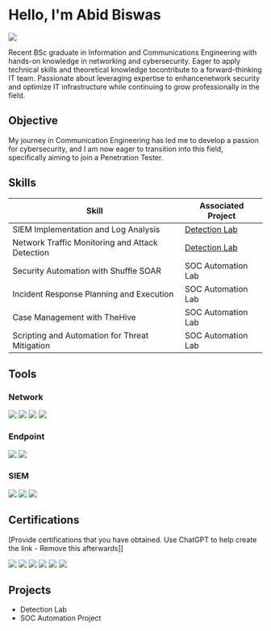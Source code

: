# Hello, I'm Abid Biswas
<a href="https://linkedin.com"><img src="https://img.shields.io/badge/-LinkedIn-0072b1?&style=for-the-badge&logo=linkedin&logoColor=white" /></a>

Recent BSc graduate in Information and Communications Engineering with hands-on knowledge in networking and cybersecurity. Eager to apply technical skills and theoretical knowledge tocontribute to a forward-thinking IT team. Passionate about leveraging expertise to enhancenetwork security and optimize IT infrastructure while continuing to grow professionally in the field.

## Objective
My journey in Communication Engineering has led me to develop a passion for cybersecurity, and I am now eager to transition into this field, specifically aiming to join a Penetration Tester.

## Skills

| Skill                                         | Associated Project         |
|-----------------------------------------------|----------------------------|
| SIEM Implementation and Log Analysis          | <a href="https://google.com">Detection Lab</a>|
| Network Traffic Monitoring and Attack Detection | <a href="https://google.com">Detection Lab</a>|
| Security Automation with Shuffle SOAR         | SOC Automation Lab|
| Incident Response Planning and Execution      | SOC Automation Lab|
| Case Management with TheHive                  | SOC Automation Lab|
| Scripting and Automation for Threat Mitigation | SOC Automation Lab|

## Tools

### Network
<div>
    <img src="https://img.shields.io/badge/-Wireshark-1679A7?&style=for-the-badge&logo=Wireshark&logoColor=white" />
    <img src="https://img.shields.io/badge/-John_the_Ripper-8A0707?style=for-the-badge&logoColor=white" />
    <img src="https://img.shields.io/badge/-Nmap-4EAA25?&style=for-the-badge&logo=Nmap&logoColor=white" />
    <img src="https://img.shields.io/badge/-Nmap-4EAA25?style=for-the-badge&logo=Nmap&logoColor=white" />



    


    
</div>

### Endpoint
<div>
    <img src="https://img.shields.io/badge/-Microsoft_Defender_for_Endpoint-00A4EF?&style=for-the-badge&logo=Microsoft&logoColor=white" />
    <img src="https://img.shields.io/badge/-Velociraptor-4B275F?&style=for-the-badge&logo=Velociraptor&logoColor=white" />
</div>

### SIEM
<div>
    <img src="https://img.shields.io/badge/-Microsoft_Sentinel-0078D4?&style=for-the-badge&logo=Microsoft&logoColor=white" />
    <img src="https://img.shields.io/badge/-Splunk-000000?&style=for-the-badge&logo=Splunk&logoColor=white" />
    <img src="https://img.shields.io/badge/-Elastic-005571?&style=for-the-badge&logo=Elastic&logoColor=white" />
</div>

## Certifications
[Provide certifications that you have obtained. Use ChatGPT to help create the link - Remove this afterwards]]
<div>
<img src="https://img.shields.io/badge/-Security%2B-FF0000?&style=for-the-badge&logo=CompTIA&logoColor=white" />
<img src="https://img.shields.io/badge/-Network%2B-007ACC?&style=for-the-badge&logo=CompTIA&logoColor=white" />
<img src="https://img.shields.io/badge/-A%2B-4D4D4D?&style=for-the-badge&logo=CompTIA&logoColor=white" />
<img src="https://img.shields.io/badge/-CDSA-006400?&style=for-the-badge&logoColor=white" />
<img src="https://img.shields.io/badge/-CCD-000080?&style=for-the-badge&logoColor=white" />
<img src="https://img.shields.io/badge/Google%20Cybersecurity%20Professional%20Certificate-4285F4?style=for-the-badge&logo=Google&logoColor=white&labelColor=EA4335&color=FBBC05&link=https://grow.google/certificates/cybersecurity/" />



</div>

## Projects
- Detection Lab
- SOC Automation Project
